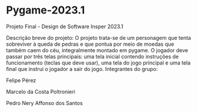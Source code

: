 # Pygame-2023.1
Projeto Final - Design de Software Insper 2023.1

Descrição breve do projeto: O projeto trata-se de um personagem que tenta sobreviver à queda de pedras e que pontua por meio de moedas que também caem do céu, integralmente montado em pygame. O jogador deve passar por três telas principais: uma tela inicial contendo instruções de funcionamento (teclas que deve usar), uma tela do jogo principal e uma tela final que instrui o jogador a sair do jogo.
Integrantes do grupo:

Felipe Pérez

Marcelo da Costa Poltronieri

Pedro Nery Affonso dos Santos